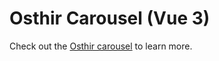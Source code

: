 # Osthir Carousel (Vue 3)

Check out the [Osthir carousel](https://v3.vuejs.org/api/sfc-script-setup.html#sfc-script-setup) to learn more.

